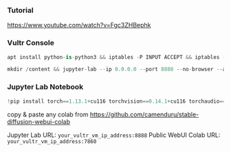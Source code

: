 ### Tutorial
https://www.youtube.com/watch?v=Fgc3ZHBephk

### Vultr Console
```py
apt install python-is-python3 && iptables -P INPUT ACCEPT && iptables -P FORWARD ACCEPT && iptables -P OUTPUT ACCEPT && pip install jupyterlab && tmux
```

```py
mkdir /content && jupyter-lab --ip 0.0.0.0 --port 8888 --no-browser --allow-root --NotebookApp.token='' --NotebookApp.password='' --NotebookApp.tornado_settings="{'headers': {'Content-Security-Policy': 'frame-ancestors *'}}" --NotebookApp.cookie_options="{'SameSite': 'None', 'Secure': True}" --NotebookApp.disable_check_xsrf=True --notebook-dir=/content
```

### Jupyter Lab Notebook

```py
!pip install torch==1.13.1+cu116 torchvision==0.14.1+cu116 torchaudio==0.13.1 --extra-index-url https://download.pytorch.org/whl/cu116
```

copy & paste any colab from https://github.com/camenduru/stable-diffusion-webui-colab

Jupyter Lab URL: `your_vultr_vm_ip_address:8888`
Public WebUI Colab URL: `your_vultr_vm_ip_address:7860`

